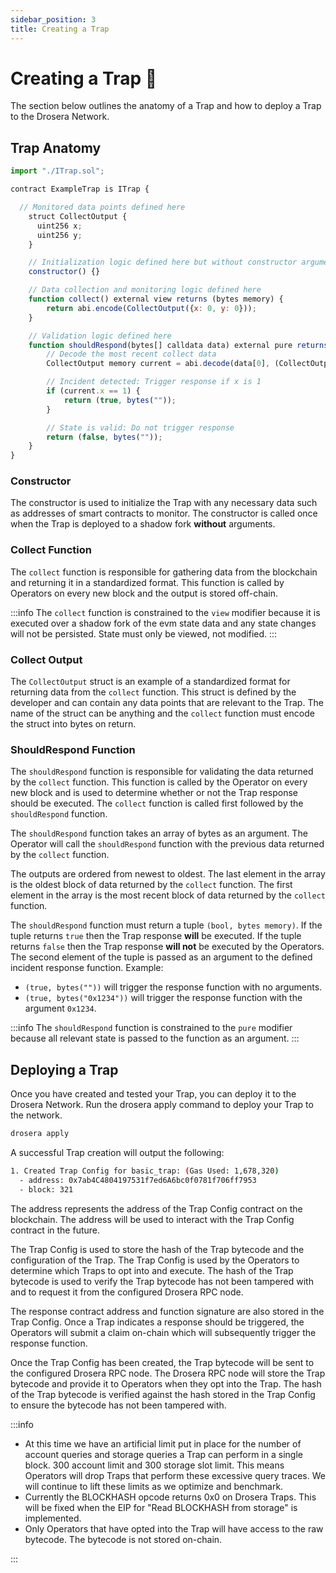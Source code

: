 ```yaml
---
sidebar_position: 3
title: Creating a Trap
---
```


# Creating a Trap 🌱

The section below outlines the anatomy of a Trap and how to deploy a Trap to the Drosera Network.

## Trap Anatomy

```javascript
import "./ITrap.sol";

contract ExampleTrap is ITrap {

  // Monitored data points defined here
    struct CollectOutput {
      uint256 x;
      uint256 y;
    }

    // Initialization logic defined here but without constructor arguments
    constructor() {}

    // Data collection and monitoring logic defined here
    function collect() external view returns (bytes memory) {
        return abi.encode(CollectOutput({x: 0, y: 0}));
    }

    // Validation logic defined here
    function shouldRespond(bytes[] calldata data) external pure returns (bool, bytes memory) {
        // Decode the most recent collect data
        CollectOutput memory current = abi.decode(data[0], (CollectOutput));

        // Incident detected: Trigger response if x is 1
        if (current.x == 1) {
            return (true, bytes(""));
        }

        // State is valid: Do not trigger response
        return (false, bytes(""));
    }
}
```

### Constructor

The constructor is used to initialize the Trap with any necessary data such as addresses of smart contracts to monitor. The constructor is called once when the Trap is deployed to a shadow fork **without** arguments.

### Collect Function

The `collect` function is responsible for gathering data from the blockchain and returning it in a standardized format. This function is called by Operators on every new block and the output is stored off-chain.

:::info
The `collect` function is constrained to the `view` modifier because it is executed over a shadow fork of the evm state data and any state changes will not be persisted. State must only be viewed, not modified.
:::

### Collect Output

The `CollectOutput` struct is an example of a standardized format for returning data from the `collect` function. This struct is defined by the developer and can contain any data points that are relevant to the Trap. The name of the struct can be anything and the `collect` function must encode the struct into bytes on return.

### ShouldRespond Function

The `shouldRespond` function is responsible for validating the data returned by the `collect` function. This function is called by the Operator on every new block and is used to determine whether or not the Trap response should be executed. The `collect` function is called first followed by the `shouldRespond` function.

The `shouldRespond` function takes an array of bytes as an argument. The Operator will call the `shouldRespond` function with the previous data returned by the `collect` function.

The outputs are ordered from newest to oldest. The last element in the array is the oldest block of data returned by the `collect` function. The first element in the array is the most recent block of data returned by the `collect` function.

The `shouldRespond` function must return a tuple `(bool, bytes memory)`. If the tuple returns `true` then the Trap response **will** be executed. If the tuple returns `false` then the Trap response **will not** be executed by the Operators. The second element of the tuple is passed as an argument to the defined incident response function.
Example:

- `(true, bytes(""))` will trigger the response function with no arguments.
- `(true, bytes("0x1234"))` will trigger the response function with the argument `0x1234`.

:::info
The `shouldRespond` function is constrained to the `pure` modifier because all relevant state is passed to the function as an argument.
:::

## Deploying a Trap

Once you have created and tested your Trap, you can deploy it to the Drosera Network. Run the drosera apply command to deploy your Trap to the network.

```bash
drosera apply
```

A successful Trap creation will output the following:

```bash
1. Created Trap Config for basic_trap: (Gas Used: 1,678,320)
  - address: 0x7ab4C4804197531f7ed6A6bc0f0781f706ff7953
  - block: 321
```

The address represents the address of the Trap Config contract on the blockchain. The address will be used to interact with the Trap Config contract in the future.

The Trap Config is used to store the hash of the Trap bytecode and the configuration of the Trap. The Trap Config is used by the Operators to determine which Traps to opt into and execute. The hash of the Trap bytecode is used to verify the Trap bytecode has not been tampered with and to request it from the configured Drosera RPC node.

The response contract address and function signature are also stored in the Trap Config. Once a Trap indicates a response should be triggered, the Operators will submit a claim on-chain which will subsequently trigger the response function.

Once the Trap Config has been created, the Trap bytecode will be sent to the configured Drosera RPC node. The Drosera RPC node will store the Trap bytecode and provide it to Operators when they opt into the Trap. The hash of the Trap bytecode is verified against the hash stored in the Trap Config to ensure the bytecode has not been tampered with.

:::info

- At this time we have an artificial limit put in place for the number of account queries and storage queries a Trap can perform in a single block. 300 account limit and 300 storage slot limit. This means Operators will drop Traps that perform these excessive query traces. We will continue to lift these limits as we optimize and benchmark.
- Currently the BLOCKHASH opcode returns 0x0 on Drosera Traps. This will be fixed when the EIP for "Read BLOCKHASH from storage" is implemented.
- Only Operators that have opted into the Trap will have access to the raw bytecode. The bytecode is not stored on-chain.

:::